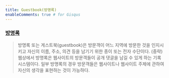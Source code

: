 ```yaml
---
title: Guestbook(방명록)
enableComments: true # for Gisqus
---
```


### [방명록](https://ko.wikipedia.org/wiki/%EB%B0%A9%EB%AA%85%EB%A1%9D)

> 방명록 또는 게스트북(guestbook)은 방문객이 어느 지역에 방문한 것을 인지시키고 자신의 이름, 주소, 의견 등을 남기기 위한 종이 또는 전자 수단이다. (중략) 웹상에서 방명록은 웹사이트의 방문객들이 공개 댓글을 남길 수 있게 하는 기록 시스템이다. 일부 방명록의 경우 방문객들은 웹사이트나 웹사이트 주제에 관하여 자신의 생각을 표현하는 것이 가능하다.
